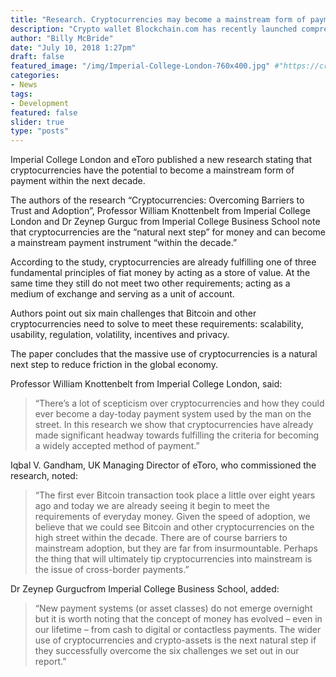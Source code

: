 ```yaml
---
title: "Research. Cryptocurrencies may become a mainstream form of payment in 10 years"
description: "Crypto wallet Blockchain.com has recently launched comprehensive institutional platform called Blockchain Principal Strategies (BPS)."
author: "Billy McBride"
date: "July 10, 2018 1:27pm"
draft: false
featured_image: "/img/Imperial-College-London-760x400.jpg" #"https://cryptos.com/wp-content/uploads/2018/07/0_w8Lu60lBMow0pVOV-910x420.jpg"
categories:
- News
tags:
- Development
featured: false
slider: true
type: "posts"
---
```

Imperial College London and eToro published a new research stating that cryptocurrencies have the potential to become a mainstream form of payment within the next decade.

The authors of the research “Cryptocurrencies: Overcoming Barriers to Trust and Adoption”, Professor William Knottenbelt from Imperial College London and Dr Zeynep Gurguc from Imperial College Business School note that cryptocurrencies are the “natural next step” for money and can become a mainstream payment instrument “within the decade.”

According to the study, cryptocurrencies are already fulfilling one of three fundamental principles of fiat money by acting as a store of value. At the same time they still do not meet two other requirements; acting as a medium of exchange and serving as a unit of account.

Authors point out six main challenges that Bitcoin and other cryptocurrencies need to solve to meet these requirements: scalability, usability, regulation, volatility, incentives and privacy.

The paper concludes that the massive use of cryptocurrencies is a natural next step to reduce friction in the global economy.

Professor William Knottenbelt from Imperial College London, said:

>“There’s a lot of scepticism over cryptocurrencies and how they could ever become a day-today payment system used by the man on the street. In this research we show that cryptocurrencies have already made significant headway towards fulfilling the criteria for becoming a widely accepted method of payment.”

Iqbal V. Gandham, UK Managing Director of eToro, who commissioned the research, noted:

>“The first ever Bitcoin transaction took place a little over eight years ago and today we are already seeing it begin to meet the requirements of everyday money. Given the speed of adoption, we believe that we could see Bitcoin and other cryptocurrencies on the high street within the decade. There are of course barriers to mainstream adoption, but they are far from insurmountable. Perhaps the thing that will ultimately tip cryptocurrencies into mainstream is the issue of cross-border payments.”

Dr Zeynep Gurgucfrom Imperial College Business School, added:

>“New payment systems (or asset classes) do not emerge overnight but it is worth noting that the concept of money has evolved – even in our lifetime – from cash to digital or contactless payments. The wider use of cryptocurrencies and crypto-assets is the next natural step if they successfully overcome the six challenges we set out in our report.”
